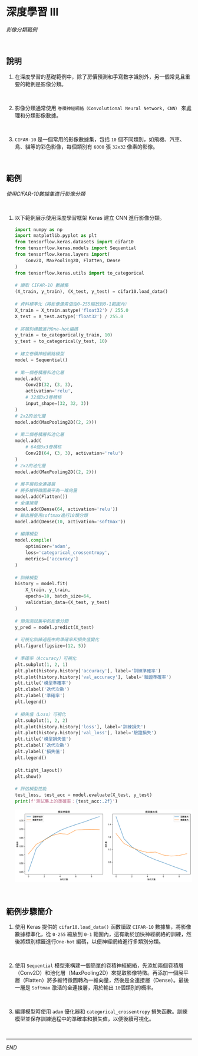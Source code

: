 # 深度學習 III

_影像分類範例_

<br>

## 說明

1. 在深度學習的基礎範例中，除了房價預測和手寫數字識別外，另一個常見且重要的範例是影像分類。

<br>

2. 影像分類通常使用 `卷積神經網絡（Convolutional Neural Network, CNN）` 來處理和分類影像數據。

<br>

3. `CIFAR-10` 是一個常用的影像數據集，包括 `10` 個不同類別，如飛機、汽車、鳥、貓等的彩色影像，每個類別有 `6000` 張 `32x32` 像素的影像。

<br>

## 範例

_使用CIFAR-10數據集進行影像分類_

<br>

1. 以下範例展示使用深度學習框架 Keras 建立 CNN 進行影像分類。

    ```python
    import numpy as np
    import matplotlib.pyplot as plt
    from tensorflow.keras.datasets import cifar10
    from tensorflow.keras.models import Sequential
    from tensorflow.keras.layers import(
        Conv2D, MaxPooling2D, Flatten, Dense
    )
    from tensorflow.keras.utils import to_categorical

    # 讀取 CIFAR-10 數據集
    (X_train, y_train), (X_test, y_test) = cifar10.load_data()

    # 資料標準化（將影像像素值從0-255縮放到0-1範圍內）
    X_train = X_train.astype('float32') / 255.0
    X_test = X_test.astype('float32') / 255.0

    # 將類別標籤進行One-hot編碼
    y_train = to_categorical(y_train, 10)
    y_test = to_categorical(y_test, 10)

    # 建立卷積神經網絡模型
    model = Sequential()

    # 第一個卷積層和池化層
    model.add(
        Conv2D(32, (3, 3),
        activation='relu',
        # 32個3x3卷積核
        input_shape=(32, 32, 3))
    )
    # 2x2的池化層
    model.add(MaxPooling2D((2, 2)))  

    # 第二個卷積層和池化層
    model.add(
        # 64個3x3卷積核
        Conv2D(64, (3, 3), activation='relu')
    )
    # 2x2的池化層
    model.add(MaxPooling2D((2, 2)))

    # 展平層和全連接層
    # 將多維特徵圖展平為一維向量
    model.add(Flatten())
    # 全連接層
    model.add(Dense(64, activation='relu'))
    # 輸出層使用softmax進行10類分類
    model.add(Dense(10, activation='softmax'))

    # 編譯模型
    model.compile(
        optimizer='adam',
        loss='categorical_crossentropy',
        metrics=['accuracy']
    )

    # 訓練模型
    history = model.fit(
        X_train, y_train,
        epochs=10, batch_size=64,
        validation_data=(X_test, y_test)
    )

    # 預測測試集中的影像分類
    y_pred = model.predict(X_test)

    # 可視化訓練過程中的準確率和損失值變化
    plt.figure(figsize=(12, 5))

    # 準確率（Accuracy）可視化
    plt.subplot(1, 2, 1)
    plt.plot(history.history['accuracy'], label='訓練準確率')
    plt.plot(history.history['val_accuracy'], label='驗證準確率')
    plt.title('模型準確率')
    plt.xlabel('迭代次數')
    plt.ylabel('準確率')
    plt.legend()

    # 損失值（Loss）可視化
    plt.subplot(1, 2, 2)
    plt.plot(history.history['loss'], label='訓練損失')
    plt.plot(history.history['val_loss'], label='驗證損失')
    plt.title('模型損失值')
    plt.xlabel('迭代次數')
    plt.ylabel('損失值')
    plt.legend()

    plt.tight_layout()
    plt.show()

    # 評估模型性能
    test_loss, test_acc = model.evaluate(X_test, y_test)
    print(f'測試集上的準確率：{test_acc:.2f}')
    ```

    ![](images/img_11.png)

<br>

## 範例步驟簡介

1. 使用 Keras 提供的 `cifar10.load_data()` 函數讀取 `CIFAR-10` 數據集，將影像數據標準化，從 `0-255` 縮放到 `0-1` 範圍內，這有助於加快神經網絡的訓練，然後將類別標籤進行`One-hot` 編碼，以便神經網絡進行多類別分類。

<br>

2. 使用 `Sequential` 模型來構建一個簡單的卷積神經網絡，先添加兩個卷積層（Conv2D）和池化層（MaxPooling2D）來提取影像特徵。再添加一個展平層（Flatten）將多維特徵圖轉為一維向量，然後是全連接層（Dense）。最後一層是 `Softmax` 激活的全連接層，用於輸出 `10`個類別的概率。

<br>

3. 編譯模型時使用 `adam` 優化器和 `categorical_crossentropy` 損失函數。訓練模型並保存訓練過程中的準確率和損失值，以便後續可視化。

<br>

___

_END_

